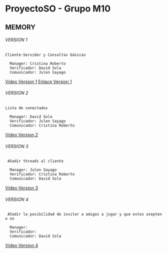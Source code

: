 # ProyectoSO - Grupo M10
## MEMORY
###### VERSION 1
```
Cliente-Servidor y Consultas básicas

  Manager: Cristina Roberto 
  Verificador: David Sola
  Comunicador: Julen Sayago
 ```
  [Video Version 1](https://www.youtube.com/watch?v=ubzGZNg5Ke4)
  [Enlace Version 1](https://github.com/CristinaRoberto/ProyectoSO)
    
###### VERSION 2
```
Lista de conectados 

  Manager: David Sola
  Verificador: Julen Sayago
  Comunicador: Cristina Roberto
 ```
  [Video Version 2](https://www.youtube.com/watch?v=Hbv2ZS7CQ2Y)

###### VERSION 3
```
 Añadir threads al cliente

  Manager: Julen Sayago
  Verificador: Cristina Roberto 
  Comunicador: David Sola
 ```
  [Video Version 3](https://www.youtube.com/watch?v=xPPbe59pWVg)
  
  ###### VERSION 4
```
 Añadir la posibilidad de invitar a amigos a jugar y que estos acepten o no

  Manager: 
  Verificador: 
  Comunicador: David Sola
 ```
  [Video Version 4]()
